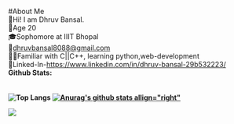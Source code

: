 #About Me</br>
🤘Hi! I am Dhruv Bansal.</br>
🙋Age 20 </br>
🎓Sophomore at IIIT Bhopal</br>
📧dhruvbansal8088@gmail.com</br>
🧑‍💻Familiar with C||C++, learning python,web-development</br>
👤Linked-In-https://www.linkedin.com/in/dhruv-bansal-29b532223/</br>
<b>Github Stats: </br></br></br>
![Top Langs](https://github-readme-stats.vercel.app/api/top-langs/?username=dhruv8088&theme=tokyonight)
[![Anurag's github stats allign="right"](https://github-readme-stats.vercel.app/api?username=dhruv8088)](https://github.com/anuraghazra/github-readme-stats)



<div><img src="https://activity-graph.herokuapp.com/graph?username=dhruv8088&theme=dracula"></div>
